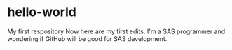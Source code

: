 # hello-world
My first respository
Now here are my first edits.
I'm a SAS programmer and wondering if GitHub will be good for SAS development.
